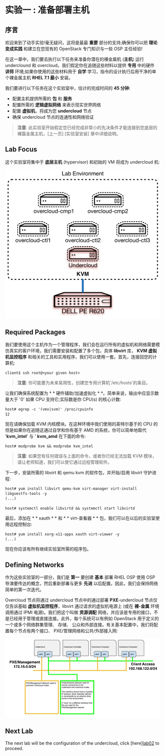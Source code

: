# 实验一 :  准备部署主机

## 序言

欢迎来到了动手实验!毫无疑问，这将是最最 **重要** 部分的支持;确保你可以把 **理论变成实践** 和建立在您现有的 OpenStack 专门知识与一些 OSP 主任经验!

在这一章中，我们要去执行以下任务来准备你潜在的裸金属机 (**主机**) 运行 underclound 和 overcloud。我们假定你在追随这些材料以提供 **专用** 中的硬件 **讲师** 环境;如果你使用的这些材料用于 **自学** 学习，指令的设计执行后用干净的单个裸金属主机 **RHEL 7.1 最小** 安装。

我们要进行以下任务在这个实验室中，估计的完成时间的 **45 分钟**:
* 配置主机提供所需的 **包** 和 **服务**
* 配置所需的 **逻辑虚拟网络** 来表示现实世界网络
* 配置 **虚拟机**，将成为您 **undercloud** 节点
* 确保 undercloud 节点的连通性和网络验证

> **注意**: 此实验室开始假定您已经完成非常小的先决条件才能连接到您底层的裸露金属主机，[上一页] [实验室安装] 章中详细说明。

## Lab Focus

这个实验室将集中于 **底层主机** (hypervisor) 和初始的 VM 将成为 undercloud 机:

<center>
    <img src="images/osp-director-env-3.png"/>
</center>

## Required Packages

我们要使用这个主机作为一个管理程序，我们会在运行所有的虚拟机和网络需要模仿真实的客户环境，我们需要安装和配置了多个包，具体 **libvirt** 库， **KVM 虚拟机监控程序** 和相关的工具和实用程序，我们可以使用一套。首先，连接回您的计算机:

~~~
client$ ssh root@<your given host>
~~~

> **注意**: 你可能要为未来易用性，创建您专用计算机'/etc/hosts'的条目。

让我们确保系统配置为 * * 硬件辅助/加速虚拟化 * *。简单来说，输出中应显示数量大于 '0' 如果 CPU 支持它;实际数是你 CPU(s) 的核心计数:

~~~
host# egrep -c '(vmx|svm)' /proc/cpuinfo
12
~~~

现在请确保加载 KVM 内核模块。在这种环境中我们使用的英特尔基于的 CPU 的但是如果你在追随这通过自学和你有基于 AMD 的系统，你可以简单地取代 '**kvm_intel**' 与 ' **kvm_amd** 在下面的命令:

~~~
host# modprobe kvm && modprobe kvm_intel
~~~

> **注意**: 如果您有任何错误与上面的命令，或者你已经无法加载 KVM 模块，请让老师知道，我们可以使它通过远程管理软件。

下一步，安装所需的 libvirt 和 qemu kvm 的软件包，并开始/启用 libvirt 守护进程:

~~~
host# yum install libvirt qemu-kvm virt-manager virt-install libguestfs-tools -y
(...)

host# systemctl enable libvirtd && systemctl start libvirtd
~~~

最后，添加在 * * xauth * * 和 * * virt-查看器 * * 包，我们可以在以后的实验室使用远程控制台:

~~~
host# yum install xorg-x11-apps xauth virt-viewer -y
(...)
~~~

现在你应该有所有继续实验室所需的程序包。

## Defining Networks

作为这些实验室的一部分，我们是 **第一** 要创建 **基本** 部署 RHEL OSP 使用 OSP 导演要传达的概念，然后重新部署与更多 **先进** 以后配置。因此，我们会保持网络简单的第一次迭代。

Overcloud 节点将通过 undercloud 节点中的通过部署 **PXE**-undercloud 节点仅仅告诉基础 **虚拟机监控程序**，libvirt 通过请求的虚拟机电源上 (或在 **裸-金属** 环境调用通过 IPMI 电源)。我们把这个叫做 **资源调配** 网络，并应该是专用的接口，不是已经用于管理或直接连接。此外，每个系统可以有例如 OpenStack 用于定义的一个或多个网络群集管理、 存储、 公众和外部连接。有关基本配置中，我们将配置每个节点有两个接口、 PXE/管理网络和公共/外部接入网:

<center>
    <img src=./images/basic_networks.png>
</center>


## Next Lab

The next lab will be the configuration of the undercloud, click [here][lab02](./lab02.md) to proceed.


